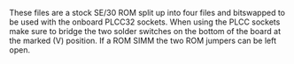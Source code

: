 These files are a stock SE/30 ROM split up into four files and bitswapped to be used with the onboard PLCC32 sockets.
When using the PLCC sockets make sure to bridge the two solder switches on the bottom of the board at the marked (V) position.
If a ROM SIMM the two ROM jumpers can be left open.
